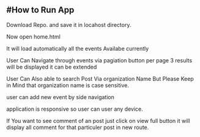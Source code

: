 #How to Run App
---------------------------
Download Repo. and save it in locahost directory.

Now open home.html

It will load automatically all the events Availabe currently 

User Can Navigate through events via pagiation button per page 3 results will be displayed it can be extended 

User Can Also able to search Post Via organization Name But Please Keep in Mind that organization name is case sensitive.

user can add new event by side navigation

application is responsive so user can user any device.

If You want to see comment of an post just click on view full button it will display all comment for that particuler post in new route.





